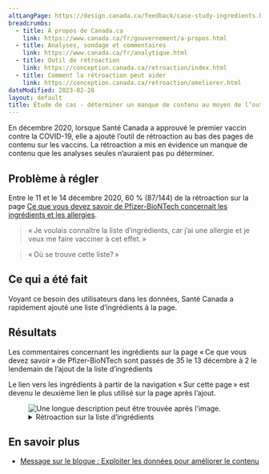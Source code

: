 ```yaml
---
altLangPage: https://design.canada.ca/feedback/case-study-ingredients.html
breadcrumbs:
  - title: À propos de Canada.ca
    link: https://www.canada.ca/fr/gouvernement/a-propos.html
  - title: Analyses, sondage et commentaires
    link: https://www.canada.ca/fr/analytique.html
  - title: Outil de rétroaction
    link: https://conception.canada.ca/retroaction/index.html
  - title: Comment la rétroaction peut aider
    link: https://conception.canada.ca/retroaction/ameliorer.html		
dateModified: 2023-02-28
layout: default
title: Étude de cas - déterminer un manque de contenu au moyen de l’outil de rétroaction sur la page
---
```


En décembre 2020, lorsque Santé Canada a approuvé le premier vaccin contre la COVID-19, elle a ajouté l’outil de rétroaction au bas des pages de contenu sur les vaccins. La rétroaction a mis en évidence un manque de contenu que les analyses seules n’auraient pas pu déterminer.

## Problème à régler

Entre le 11 et le 14 décembre 2020, 60 % (87/144) de la rétroaction sur la page [Ce que vous devez savoir de Pfizer-BioNTech concernait les ingrédients et les allergies](https://www.canada.ca/en/health-canada/services/drugs-health-products/covid19-industry/drugs-vaccines-treatments/vaccines/pfizer-biontech.html).

> « Je voulais connaître la liste d’ingrédients, car j’ai une allergie et je veux me faire vacciner à cet effet. »

> « Où se trouve cette liste? »

## Ce qui a été fait

Voyant ce besoin des utilisateurs dans les données, Santé Canada a rapidement ajouté une liste d’ingrédients à la page.

## Résultats

Les commentaires concernant les ingrédients sur la page « Ce que vous devez savoir » de Pfizer-BioNTech sont passés de 35 le 13 décembre à 2 le lendemain de l’ajout de la liste d’ingrédients

Le lien vers les ingrédients à partir de la navigation « Sur cette page » est devenu le deuxième lien le plus utilisé sur la page après l’ajout.

<figure class="gc-complex-img" role="group">
<img alt="Une longue description peut être trouvée après l'image." src="https://d33wubrfki0l68.cloudfront.net/089065ffe5c8fea339c60eb88f22690d18629a74/d8e4e/images/action-2.png" />
<figcaption><details>
<summary>Rétroaction sur la liste d’ingrédients</summary>
<table class="table">
			    <tr>
			      <th>Date</th>
			      <th>Nombre de commentaires sur les ingrédients et les allergies</th>
			    </tr>
			    <tr>
			      <td>13 décembre 2020</td>
			      <td>35</td>
			    </tr>
			    <tr>
			      <td>14 décembre 2020</td>
			      <td>16</td>
			    </tr>
			    <tr>
			      <td>15 décembre 2020</td>
			      <td>2</td>
			    </tr>
</table>
</details>
</figcaption>
</figure>


## En savoir plus

*   [Message sur le blogue : Exploiter les données pour améliorer le contenu](https://blogue.canada.ca/2021/02/04/les-donnees-a-laction.html)

